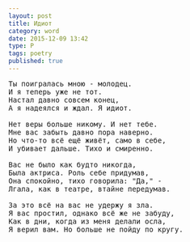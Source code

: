 ```yaml
---
layout: post
title: Идиот
category: word
date: 2015-12-09 13:42
type: P
tags: poetry
published: true
---
```


<pre>
Ты поигралась мною - молодец.
И я теперь уже не тот.
Настал давно совсем конец,
А я надеялся и ждал. Я идиот.

Нет веры больше никому. И нет тебе.
Мне вас забыть давно пора наверно.
Но что-то всё ещё живёт, само в себе,
И убивает дальше. Тихо и смиренно.

Вас не было как будто никогда,
Была актриса. Роль себе придумав,
Она спокойно, тихо говорила: "Да," -
Лгала, как в театре, втайне передумав.

За это всё на вас не удержу я зла.
Я вас простил, однако всё же не забуду,
Как в дни, когда из меня делали осла,
Я верил вам. Но больше не пойду по кругу.
</pre>
